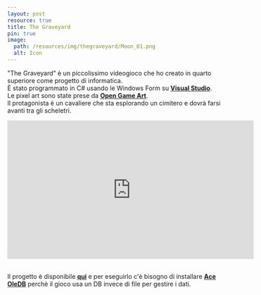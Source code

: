 ```yaml
---
layout: post
resource: true
title: The Graveyard
pin: true
image:
  path: /resources/img/thegraveyard/Moon_01.png
  alt: Icon
---
```


"The Graveyard" è un piccolissimo videogioco che ho creato in quarto superiore come progetto di informatica.<br>
È stato programmato in C# usando le Windows Form su __[Visual Studio](https://visualstudio.microsoft.com/it/)__.<br>
Le pixel art sono state prese da __[Open Game Art](https://opengameart.org/)__.<br>
Il protagonista è un cavaliere che sta esplorando un cimitero e dovrà farsi avanti tra gli scheletri.<br>

<div class="text-center mt-3 mb-3" style="text-align: center;">
<iframe width="560" height="315" src="https://www.youtube-nocookie.com/embed/9XiBA2TiG50" title="YouTube video player" frameborder="0" allow="accelerometer; autoplay; clipboard-write; encrypted-media; gyroscope; picture-in-picture; web-share" allowfullscreen style="background: var(--main-bg); display: block; margin-left: auto; margin-right: auto;"></iframe>
  </div>

<br>

Il progetto è disponibile __[qui](https://github.com/PettingStrings/TheGraveyard)__ e per eseguirlo c'è bisogno di installare __[Ace OleDB](https://www.microsoft.com/en-US/download/details.aspx?id=54920)__ perchè il gioco usa un DB invece di file per gestire i dati.<br>